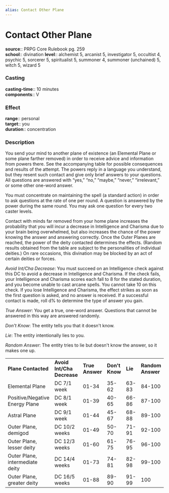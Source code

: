 ```yaml
---
alias: Contact Other Plane
---
```


# Contact Other Plane 

**source**:: PRPG Core Rulebook pg. 259  
**school**:: divination
**level**:: alchemist 5, arcanist 5, investigator 5, occultist 4, psychic 5, sorcerer 5, spiritualist 5, summoner 4, summoner (unchained) 5, witch 5, wizard 5

### Casting 

**casting-time**:: 10 minutes  
**components**:: V

### Effect 

**range**:: personal  
**target**:: you  
**duration**:: concentration

### Description 

You send your mind to another plane of existence (an Elemental Plane or some plane farther removed) in order to receive advice and information from powers there. See the accompanying table for possible consequences and results of the attempt. The powers reply in a language you understand, but they resent such contact and give only brief answers to your questions. All questions are answered with “yes,” “no,” “maybe,” “never,” “irrelevant,” or some other one-word answer.  
  
You must concentrate on maintaining the spell (a standard action) in order to ask questions at the rate of one per round. A question is answered by the power during the same round. You may ask one question for every two caster levels.  
  
Contact with minds far removed from your home plane increases the probability that you will incur a decrease in Intelligence and Charisma due to your brain being overwhelmed, but also increases the chance of the power knowing the answer and answering correctly. Once the Outer Planes are reached, the power of the deity contacted determines the effects. (Random results obtained from the table are subject to the personalities of individual deities.) On rare occasions, this divination may be blocked by an act of certain deities or forces.  
  
*Avoid Int/Cha Decrease*: You must succeed on an Intelligence check against this DC to avoid a decrease in Intelligence and Charisma. If the check fails, your Intelligence and Charisma scores each fall to 8 for the stated duration, and you become unable to cast arcane spells. You cannot take 10 on this check. If you lose Intelligence and Charisma, the effect strikes as soon as the first question is asked, and no answer is received. If a successful contact is made, roll d% to determine the type of answer you gain.  
  
*True Answer*: You get a true, one-word answer. Questions that cannot be answered in this way are answered randomly.  
  
*Don't Know*: The entity tells you that it doesn't know.  
  
*Lie*: The entity intentionally lies to you.  
  
*Random Answer*: The entity tries to lie but doesn't know the answer, so it makes one up.  
  

|                                 |                            |                 |                |         |                   |
|---------------------------------|----------------------------|-----------------|----------------|---------|-------------------|
| **Plane Contacted**             | **Avoid Int/Cha Decrease** | **True Answer** | **Don't Know** | **Lie** | **Random Answer** |
| Elemental Plane                 | DC 7/1 week                | 01-34           | 35-62          | 63-83   | 84-100            |
| Positive/Negative Energy Plane  | DC 8/1 week                | 01-39           | 40-65          | 66-86   | 87-100            |
| Astral Plane                    | DC 9/1 week                | 01-44           | 45-67          | 68-88   | 89-100            |
| Outer Plane, demigod            | DC 10/2 weeks              | 01-49           | 50-70          | 71-91   | 92-100            |
| Outer Plane, lesser deity       | DC 12/3 weeks              | 01-60           | 61-75          | 76-95   | 96-100            |
| Outer Plane, intermediate deity | DC 14/4 weeks              | 01-73           | 74-81          | 82-98   | 99-100            |
| Outer Plane, greater deity      | DC 16/5 weeks              | 01-88           | 89-90          | 91-99   | 100               |

